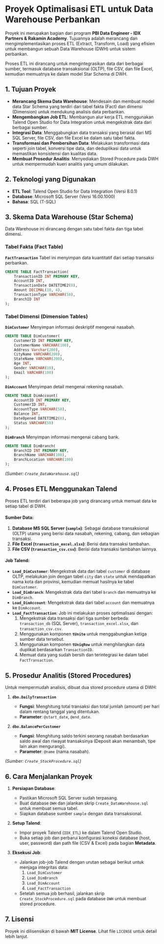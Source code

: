 # Proyek Optimalisasi ETL untuk Data Warehouse Perbankan

Proyek ini merupakan bagian dari program **PBI Data Engineer - IDX Partners & Rakamin Academy**. Tujuannya adalah merancang dan mengimplementasikan proses ETL (Extract, Transform, Load) yang efisien untuk membangun sebuah Data Warehouse (DWH) untuk sistem perbankan.

Proses ETL ini dirancang untuk mengintegrasikan data dari berbagai sumber, termasuk database transaksional (OLTP), file CSV, dan file Excel, kemudian memuatnya ke dalam model Star Schema di DWH.

## 1. Tujuan Proyek

* **Merancang Skema Data Warehouse**: Mendesain dan membuat model data Star Schema yang terdiri dari tabel fakta (Fact) dan dimensi (Dimension) untuk mendukung analisis data perbankan.
* **Mengembangkan Job ETL**: Membangun alur kerja ETL menggunakan Talend Open Studio for Data Integration untuk mengekstrak data dari berbagai sumber.
* **Integrasi Data**: Menggabungkan data transaksi yang berasal dari MS SQL Server, file CSV, dan file Excel ke dalam satu tabel fakta.
* **Transformasi dan Pembersihan Data**: Melakukan transformasi data seperti join tabel, konversi tipe data, dan deduplikasi data untuk memastikan konsistensi dan kualitas data.
* **Membuat Prosedur Analitis**: Menyediakan Stored Procedure pada DWH untuk mempermudah kueri analitis yang umum dilakukan.

## 2. Teknologi yang Digunakan

* **ETL Tool**: Talend Open Studio for Data Integration (Versi 8.0.1)
* **Database**: Microsoft SQL Server (Versi 16.00.1000)
* **Bahasa**: SQL (T-SQL)

## 3. Skema Data Warehouse (Star Schema)

Data Warehouse ini dirancang dengan satu tabel fakta dan tiga tabel dimensi.

### Tabel Fakta (Fact Table)

**`FactTransaction`**
Tabel ini menyimpan data kuantitatif dari setiap transaksi perbankan.

```sql
CREATE TABLE FactTransaction(
	TransactionID INT PRIMARY KEY,
	AccountID INT,
	TransactionDate DATETIME2(0),
	Amount DECIMAL(10, 4),
	TransactionType VARCHAR(50),
	BranchID INT
);
```

### Tabel Dimensi (Dimension Tables)

**`DimCustomer`**
Menyimpan informasi deskriptif mengenai nasabah.

```sql
CREATE TABLE DimCustomer(
	CustomerID INT PRIMARY KEY,
	CustomerName VARCHAR(100),
	Address Varchar(200),
	CityName VARCHAR(200),
	StateName VARCHAR(200),
	Age INT,
	Gender VARCHAR(10),
	Email VARCHAR(100)
);
```

**`DimAccount`**
Menyimpan detail mengenai rekening nasabah.

```sql
CREATE TABLE DimAccount(
	AccountID INT PRIMARY KEY,
	CustomerID INT,
	AccountType VARCHAR(50),
	Balance INT,
	DateOpened DATETIME2(0),
	Status VARCHAR(50)
);
```

**`DimBranch`**
Menyimpan informasi mengenai cabang bank.

```sql
CREATE TABLE DimBranch(
	BranchID INT PRIMARY KEY,
	BranchName VARCHAR(100),
	BranchLocation VARCHAR(100)
);
```

*(Sumber: `Create_DataWarehouse.sql`)*

## 4. Proses ETL Menggunakan Talend

Proses ETL terdiri dari beberapa job yang dirancang untuk memuat data ke setiap tabel di DWH.

#### Sumber Data:
1.  **Database MS SQL Server (`sample`)**: Sebagai database transaksional (OLTP) utama yang berisi data nasabah, rekening, cabang, dan sebagian transaksi.
2.  **File Excel (`transaction_excel.xlsx`)**: Berisi data transaksi tambahan.
3.  **File CSV (`transaction_csv.csv`)**: Berisi data transaksi tambahan lainnya.

#### Job Talend:
* **`Load_DimCustomer`**: Mengekstrak data dari tabel `customer` di database OLTP, melakukan join dengan tabel `city` dan `state` untuk mendapatkan nama kota dan provinsi, kemudian memuat hasilnya ke tabel `DimCustomer`.
* **`Load_DimBranch`**: Mengekstrak data dari tabel `branch` dan memuatnya ke `DimBranch`.
* **`Load_DimAccount`**: Mengekstrak data dari tabel `account` dan memuatnya ke `DimAccount`.
* **`Load_FactTransaction`**: Job ini melakukan proses optimalisasi dengan:
    1.  Mengekstrak data transaksi dari tiga sumber berbeda: `transaction_db` (SQL Server), `transaction_excel.xlsx`, dan `transaction_csv.csv`.
    2.  Menggunakan komponen **`tUnite`** untuk menggabungkan ketiga sumber data tersebut.
    3.  Menggunakan komponen **`tUniqRow`** untuk menghilangkan data duplikat berdasarkan `TransactionID`.
    4.  Memuat data yang sudah bersih dan terintegrasi ke dalam tabel `FactTransaction`.

## 5. Prosedur Analitis (Stored Procedures)

Untuk mempermudah analisis, dibuat dua stored procedure utama di DWH:

1.  **`dbo.DailyTransaction`**
    * **Fungsi**: Menghitung total transaksi dan total jumlah (amount) per hari dalam rentang tanggal yang ditentukan.
    * **Parameter**: `@start_date`, `@end_date`.

2.  **`dbo.BalancePerCustomer`**
    * **Fungsi**: Menghitung saldo terkini seorang nasabah berdasarkan saldo awal dan riwayat transaksinya (Deposit akan menambah, tipe lain akan mengurangi).
    * **Parameter**: `@name` (nama nasabah).

*(Sumber: `Create_StockProcedure.sql`)*

## 6. Cara Menjalankan Proyek

1.  **Persiapan Database**:
    * Pastikan Microsoft SQL Server sudah terpasang.
    * Buat database `DWH` dan jalankan skrip `Create_DataWarehouse.sql` untuk membuat semua tabel.
    * Siapkan database sumber `sample` dengan data transaksional.

2.  **Setup Talend**:
    * Impor proyek Talend (`IDX_ETL`) ke dalam Talend Open Studio.
    * Buka setiap job dan perbarui konfigurasi koneksi database (host, user, password) dan path file (CSV & Excel) pada bagian **Metadata**.

3.  **Eksekusi Job**:
    * Jalankan job-job Talend dengan urutan sebagai berikut untuk menjaga integritas data:
        1.  `Load_DimCustomer`
        2.  `Load_DimBranch`
        3.  `Load_DimAccount`
        4.  `Load_FactTransaction`
    * Setelah semua job berhasil, jalankan skrip `Create_StockProcedure.sql` pada database `DWH` untuk membuat stored procedure.

## 7. Lisensi

Proyek ini dilisensikan di bawah **MIT License**. Lihat file `LICENSE` untuk detail lebih lanjut.
